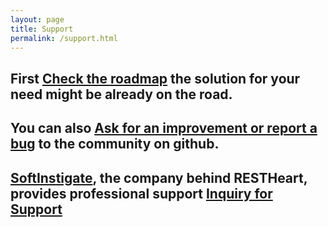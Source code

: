 ```yaml
---
layout: page
title: Support
permalink: /support.html
---
```


## First <a class="btn btn-success btn-small" href="https://softinstigate.atlassian.net/issues/?filter=10403" target="_blank">Check the roadmap</a> the solution for your need might be already on the road. 

## You can also <a class="btn btn-info" href="https://github.com/SoftInstigate/restheart/issues/new">Ask for an improvement or report a bug</a> to the community on github.

## [SoftInstigate](http://www.softinstigate.com), the company behind __RESTHeart__, provides professional support <a class="btn btn-warning" href="mailto:info@softinstigate.com?subject=RESTHeart%20Professional%20Service%20Inquiry">Inquiry for Support</a>


